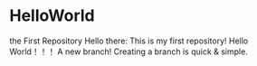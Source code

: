 # HelloWorld
the First Repository
Hello there:
This is my first repository!
Hello World！！！
A new branch!
Creating a branch is quick & simple.

